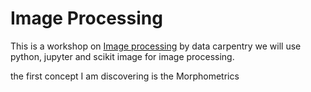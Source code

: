 # Image Processing 
This is a workshop on [Image processing](https://datacarpentry.org/image-processing/)  by data carpentry we will use python, jupyter and scikit image for image processing. 

the first concept I am discovering is the Morphometrics